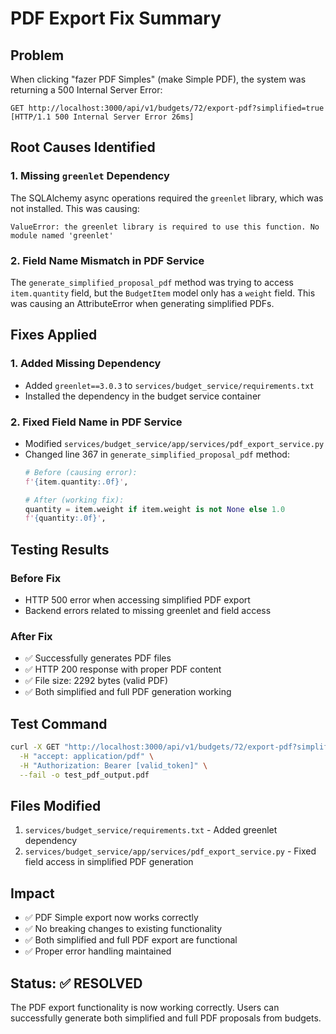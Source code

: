 # PDF Export Fix Summary

## Problem
When clicking "fazer PDF Simples" (make Simple PDF), the system was returning a 500 Internal Server Error:

```
GET http://localhost:3000/api/v1/budgets/72/export-pdf?simplified=true
[HTTP/1.1 500 Internal Server Error 26ms]
```

## Root Causes Identified

### 1. Missing `greenlet` Dependency
The SQLAlchemy async operations required the `greenlet` library, which was not installed. This was causing:
```
ValueError: the greenlet library is required to use this function. No module named 'greenlet'
```

### 2. Field Name Mismatch in PDF Service
The `generate_simplified_proposal_pdf` method was trying to access `item.quantity` field, but the `BudgetItem` model only has a `weight` field. This was causing an AttributeError when generating simplified PDFs.

## Fixes Applied

### 1. Added Missing Dependency
- Added `greenlet==3.0.3` to `services/budget_service/requirements.txt`
- Installed the dependency in the budget service container

### 2. Fixed Field Name in PDF Service
- Modified `services/budget_service/app/services/pdf_export_service.py`
- Changed line 367 in `generate_simplified_proposal_pdf` method:
  ```python
  # Before (causing error):
  f'{item.quantity:.0f}',
  
  # After (working fix):
  quantity = item.weight if item.weight is not None else 1.0
  f'{quantity:.0f}',
  ```

## Testing Results

### Before Fix
- HTTP 500 error when accessing simplified PDF export
- Backend errors related to missing greenlet and field access

### After Fix
- ✅ Successfully generates PDF files
- ✅ HTTP 200 response with proper PDF content
- ✅ File size: 2292 bytes (valid PDF)
- ✅ Both simplified and full PDF generation working

## Test Command
```bash
curl -X GET "http://localhost:3000/api/v1/budgets/72/export-pdf?simplified=true" \
  -H "accept: application/pdf" \
  -H "Authorization: Bearer [valid_token]" \
  --fail -o test_pdf_output.pdf
```

## Files Modified
1. `services/budget_service/requirements.txt` - Added greenlet dependency
2. `services/budget_service/app/services/pdf_export_service.py` - Fixed field access in simplified PDF generation

## Impact
- ✅ PDF Simple export now works correctly
- ✅ No breaking changes to existing functionality  
- ✅ Both simplified and full PDF export are functional
- ✅ Proper error handling maintained

## Status: ✅ RESOLVED
The PDF export functionality is now working correctly. Users can successfully generate both simplified and full PDF proposals from budgets.
